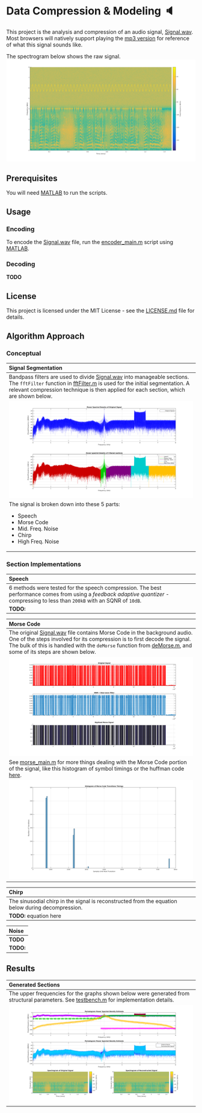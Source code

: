 # Data Compression & Modeling :speaker:

This project is the analysis and compression of an audio signal, [Signal.wav](https://raw.githubusercontent.com/jjones646/ece6260/master/includes/Signal.wav). Most browsers will natively support playing the [mp3 version](https://raw.githubusercontent.com/jjones646/ece6260/master/doc/Signal.mp3) for reference of what this signal sounds like.

The spectrogram below shows the raw signal.
![](./doc/signal-spectrogram.png)


## Prerequisites

You will need [MATLAB](http://www.mathworks.com/products/matlab/) to run the scripts.


## Usage

### Encoding
To encode the [Signal.wav](https://raw.githubusercontent.com/jjones646/ece6260/master/includes/Signal.wav) file, run the [encoder_main.m](./encoder_main.m) script using [MATLAB](http://www.mathworks.com/products/matlab/).

### Decoding
**TODO**


## License
This project is licensed under the MIT License - see the [LICENSE.md](./LICENSE.md) file for details.


## Algorithm Approach

### Conceptual

|Signal Segmentation|
|:---|
|Bandpass filters are used to divide [Signal.wav](https://raw.githubusercontent.com/jjones646/ece6260/master/includes/Signal.wav) into manageable sections. The `fftFilter` function in [fftFilter.m](./includes/fftFilter.m) is used for the initial segmentation. A relevant compression technique is then applied for each section, which are shown below.|
|![](./doc/filtered-sections.png)|
|The signal is broken down into these 5 parts:<ul><li>Speech</li><li>Morse Code</li><li>Mid. Freq. Noise</li><li>Chirp</li><li>High Freq. Noise</li></ul>|


### Section Implementations

|Speech|
|:---|
|6 methods were tested for the speech compression. The best performance comes from using a *feedback adaptive quantizer* - compressing to less than `200kB` with an SQNR of `10dB`.|
|**TODO:**|

|Morse Code|
|:---|
|The original [Signal.wav](https://raw.githubusercontent.com/jjones646/ece6260/master/includes/Signal.wav) file contains Morse Code in the background audio. One of the steps involved for its compression is to first decode the signal. The bulk of this is handled with the `deMorse` function from [deMorse.m](./includes/deMorse.m), and some of its steps are shown below.|
|![](./doc/morse-signal.png)|
|See [morse_main.m](./morse_main.m) for more things dealing with the Morse Code portion of the signal, like this histogram of symbol timings or the huffman code [here](./doc/huffman-code.md).|
|![](./doc/morse-timings.png)|

|Chirp|
|:---|
|The sinusodial chirp in the signal is reconstructed from the equation below during decompression.|
|**TODO:** equation here|

|Noise|
|:---|
|**TODO**|
|**TODO:**|


## Results

|Generated Sections|
|:---|
|The upper frequencies for the graphs shown below were generated from structural parameters. See [testbench.m](./testbench.m) for implementation details.|
|![](./doc/testbench-results1.png)|

